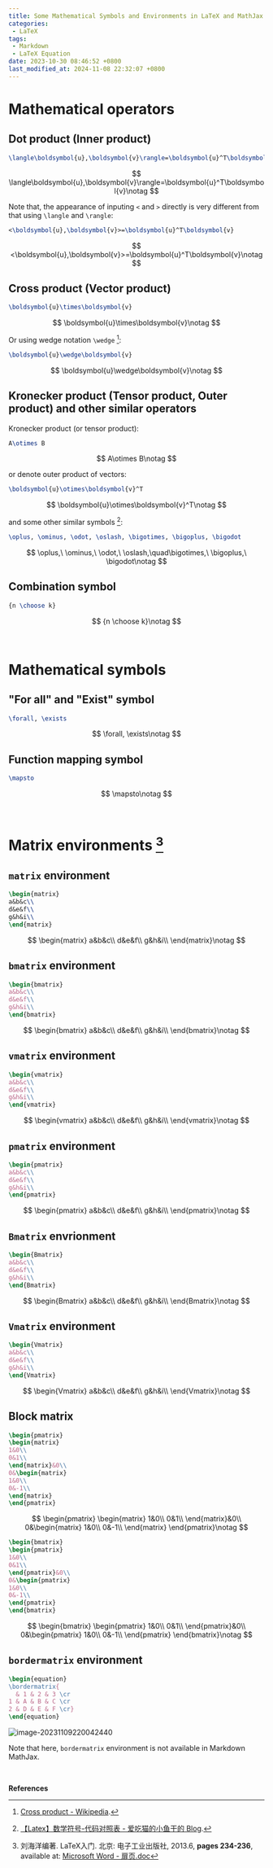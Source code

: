 ```yaml
---
title: Some Mathematical Symbols and Environments in LaTeX and MathJax
categories:
 - LaTeX
tags:
 - Markdown
 - LaTeX Equation
date: 2023-10-30 08:46:52 +0800
last_modified_at: 2024-11-08 22:32:07 +0800
---
```


# Mathematical operators

## Dot product (Inner product)

```latex
\langle\boldsymbol{u},\boldsymbol{v}\rangle=\boldsymbol{u}^T\boldsymbol{v}
```

$$
\langle\boldsymbol{u},\boldsymbol{v}\rangle=\boldsymbol{u}^T\boldsymbol{v}\notag
$$

Note that, the appearance of inputing `<` and `>` directly is very different from that using `\langle` and `\rangle`:

```latex
<\boldsymbol{u},\boldsymbol{v}>=\boldsymbol{u}^T\boldsymbol{v}
```

$$
<\boldsymbol{u},\boldsymbol{v}>=\boldsymbol{u}^T\boldsymbol{v}\notag
$$

## Cross product (Vector product)

```latex
\boldsymbol{u}\times\boldsymbol{v}
```

$$
\boldsymbol{u}\times\boldsymbol{v}\notag
$$

Or using wedge notation `\wedge` [^1]:

```latex
\boldsymbol{u}\wedge\boldsymbol{v}
```

$$
\boldsymbol{u}\wedge\boldsymbol{v}\notag
$$

## Kronecker product (Tensor product, Outer product) and other similar operators

Kronecker product (or tensor product): 

```latex
A\otimes B
```


$$
A\otimes B\notag
$$

or denote outer product of vectors:

```latex
\boldsymbol{u}\otimes\boldsymbol{v}^T
```

$$
\boldsymbol{u}\otimes\boldsymbol{v}^T\notag
$$


and some other similar symbols [^2]:

```latex
\oplus, \ominus, \odot, \oslash, \bigotimes, \bigoplus, \bigodot
```

$$
\oplus,\ \ominus,\ \odot,\ \oslash,\quad\bigotimes,\ \bigoplus,\ \bigodot\notag
$$

## Combination symbol

```latex
{n \choose k}
```

$$
{n \choose k}\notag
$$

<br>

# Mathematical symbols

## "For all" and "Exist" symbol

```latex
\forall, \exists
```

$$
\forall, \exists\notag
$$

## Function mapping symbol

```latex
\mapsto
```

$$
\mapsto\notag
$$

<br>

# Matrix environments [^3]

## `matrix` environment

```latex
\begin{matrix}
a&b&c\\
d&e&f\\
g&h&i\\
\end{matrix}
```

$$
\begin{matrix}
a&b&c\\
d&e&f\\
g&h&i\\
\end{matrix}\notag
$$

## `bmatrix` environment

```latex
\begin{bmatrix}
a&b&c\\
d&e&f\\
g&h&i\\
\end{bmatrix}
```

$$
\begin{bmatrix}
a&b&c\\
d&e&f\\
g&h&i\\
\end{bmatrix}\notag
$$

## `vmatrix` environment

```latex
\begin{vmatrix}
a&b&c\\
d&e&f\\
g&h&i\\
\end{vmatrix}
```

$$
\begin{vmatrix}
a&b&c\\
d&e&f\\
g&h&i\\
\end{vmatrix}\notag
$$

## `pmatrix` environment

```latex
\begin{pmatrix}
a&b&c\\
d&e&f\\
g&h&i\\
\end{pmatrix}
```

$$
\begin{pmatrix}
a&b&c\\
d&e&f\\
g&h&i\\
\end{pmatrix}\notag
$$

## `Bmatrix` envrionment

```latex
\begin{Bmatrix}
a&b&c\\
d&e&f\\
g&h&i\\
\end{Bmatrix}
```

$$
\begin{Bmatrix}
a&b&c\\
d&e&f\\
g&h&i\\
\end{Bmatrix}\notag
$$

## `Vmatrix` environment

```latex
\begin{Vmatrix}
a&b&c\\
d&e&f\\
g&h&i\\
\end{Vmatrix}
```

$$
\begin{Vmatrix}
a&b&c\\
d&e&f\\
g&h&i\\
\end{Vmatrix}\notag
$$

## Block matrix

```latex
\begin{pmatrix}
\begin{matrix}
1&0\\
0&1\\
\end{matrix}&0\\
0&\begin{matrix}
1&0\\
0&-1\\
\end{matrix}
\end{pmatrix}
```

$$
\begin{pmatrix}
\begin{matrix}
1&0\\
0&1\\
\end{matrix}&0\\
0&\begin{matrix}
1&0\\
0&-1\\
\end{matrix}
\end{pmatrix}\notag
$$

```latex
\begin{bmatrix}
\begin{pmatrix}
1&0\\
0&1\\
\end{pmatrix}&0\\
0&\begin{pmatrix}
1&0\\
0&-1\\
\end{pmatrix}
\end{bmatrix}
```

$$
\begin{bmatrix}
\begin{pmatrix}
1&0\\
0&1\\
\end{pmatrix}&0\\
0&\begin{pmatrix}
1&0\\
0&-1\\
\end{pmatrix}
\end{bmatrix}\notag
$$

## `bordermatrix` environment

```latex
\begin{equation}
\bordermatrix{
  & 1 & 2 & 3 \cr
1 & A & B & C \cr
2 & D & E & F \cr} 
\end{equation}
```

![image-20231109220042440](https://raw.githubusercontent.com/HelloWorld-1017/blog-images/main/imgs/202311092202616.png)

Note that here, `bordermatrix` environment is not available in Markdown MathJax.

<br>

**References**

[^1]: [Cross product - Wikipedia](https://en.wikipedia.org/wiki/Cross_product).
[^2]: [【Latex】数学符号-代码对照表 - 爱吃猫的小鱼干的 Blog](https://su-lemon.gitee.io/post/73a19565.html).
[^3]: 刘海洋编著. LaTeX入门. 北京: 电子工业出版社, 2013.6, **pages 234-236**, available at: [Microsoft Word - 扉页.doc](https://yun.weicheng.men/Book/LaTeX%E5%85%A5%E9%97%A8.pdf) 